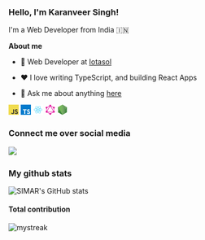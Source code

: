 ### Hello, I'm Karanveer Singh!

I'm a Web Developer from India 🇮🇳

**About me**

- 💼 Web Developer at [Iotasol](http://iotasol.com/)

- ❤️ I love writing TypeScript, and building React Apps

- 💬 Ask me about anything [here](https://github.com/karan-syan/karan-syan/issues)

<code><img height="20" alt="javascript" src="https://raw.githubusercontent.com/github/explore/80688e429a7d4ef2fca1e82350fe8e3517d3494d/topics/javascript/javascript.png"></code>
<code><img height="20" alt="typescript" src="https://raw.githubusercontent.com/github/explore/80688e429a7d4ef2fca1e82350fe8e3517d3494d/topics/typescript/typescript.png"></code>
<code><img height="20" alt="react" src="https://raw.githubusercontent.com/github/explore/80688e429a7d4ef2fca1e82350fe8e3517d3494d/topics/react/react.png"></code>
<code><img height="20" alt="graphql" src="https://raw.githubusercontent.com/github/explore/5c058a388828bb5fde0bcafd4bc867b5bb3f26f3/topics/graphql/graphql.png"></code>
<code><img height="20" alt="nodejs" src="https://raw.githubusercontent.com/github/explore/80688e429a7d4ef2fca1e82350fe8e3517d3494d/topics/nodejs/nodejs.png"></code>    

### Connect me over social media

[<img src="https://img.shields.io/badge/LinkedIn-0077B5?style=for-the-badge&logo=linkedin&logoColor=white" />](https://www.linkedin.com/in/karanveer-singh-4366aa236/ "LinkedIn") 

### My github stats

![SIMAR's GitHub stats](https://github-readme-stats.vercel.app/api?username=karan-syan&show_icons=true&theme=dark)

#### Total contribution

<img src="https://streak-stats.demolab.com?user=karan-syan&theme=radical" alt="mystreak"/>

<!-- 
#### Github trophy

<img src="https://github-profile-trophy.vercel.app/?username=karan-syan&theme=juicyfresh&no-bg=true" />
 -->

